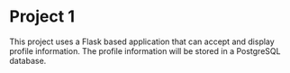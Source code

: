 # Project 1
This project uses a Flask based application that can
accept and display profile information. The profile information will be stored in a PostgreSQL database.
